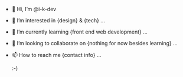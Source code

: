 - 👋 Hi, I’m @i-k-dev
- 👀 I’m interested in {design} & {tech} ...
- 🌱 I’m currently learning {front end web development} ...
- 💞️ I’m looking to collaborate on {nothing for now besides learning} ...
- 📫 How to reach me {contact info} ...

    :-)

<!---
i-k-dev/i-k-dev is a ✨ special ✨ repository because its `README.md` (this file) appears on your GitHub profile.
You can click the Preview link to take a look at your changes.
--->
